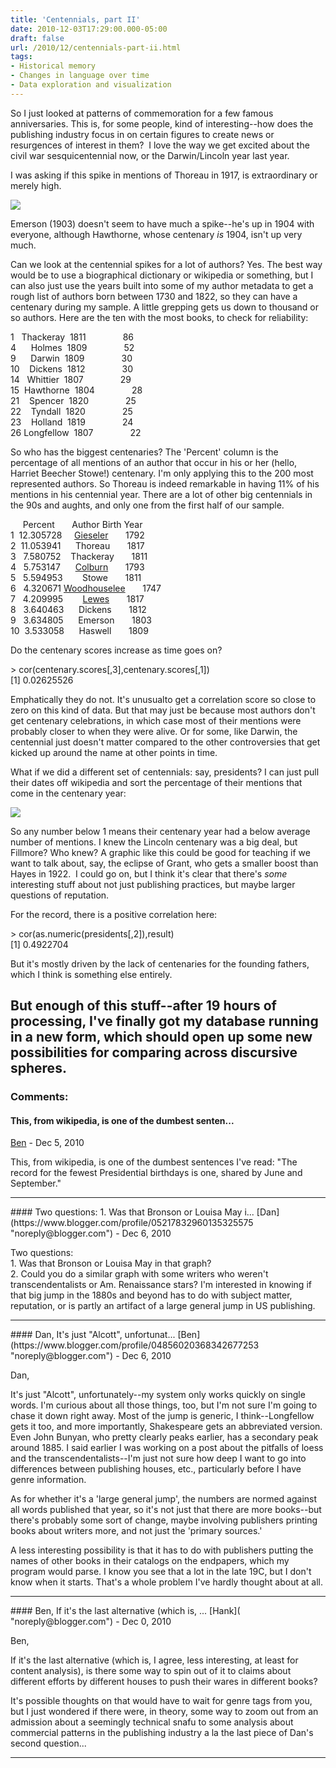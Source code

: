 ```yaml
---
title: 'Centennials, part II'
date: 2010-12-03T17:29:00.000-05:00
draft: false
url: /2010/12/centennials-part-ii.html
tags: 
- Historical memory
- Changes in language over time
- Data exploration and visualization
---
```


So I just looked at patterns of commemoration for a few famous anniversaries. This is, for some people, kind of interesting--how does the publishing industry focus in on certain figures to create news or resurgences of interest in them?  I love the way we get excited about the civil war sesquicentennial now, or the Darwin/Lincoln year last year.  
  
I was asking if this spike in mentions of Thoreau in 1917, is extraordinary or merely high.  

[![](http://3.bp.blogspot.com/_Pge31alC_E8/TPkO8406WLI/AAAAAAAACPI/cp5F5oZPrRY/s1600/emerson+thoreau+hawthorne+alcott.png)](http://3.bp.blogspot.com/_Pge31alC_E8/TPkO8406WLI/AAAAAAAACPI/cp5F5oZPrRY/s1600/emerson+thoreau+hawthorne+alcott.png)

Emerson (1903) doesn't seem to have much a spike--he's up in 1904 with everyone, although Hawthorne, whose centenary _is_ 1904, isn't up very much.  
  
Can we look at the centennial spikes for a lot of authors? Yes. The best way would be to use a biographical dictionary or wikipedia or something, but I can also just use the years built into some of my author metadata to get a rough list of authors born between 1730 and 1822, so they can have a centenary during my sample. A little grepping gets us down to thousand or so authors. Here are the ten with the most books, to check for reliability:  
  
  
  
  
  
1   Thackeray  1811               86  
4      Holmes  1809               52  
9      Darwin  1809               30  
10    Dickens  1812               30  
14   Whittier  1807               29  
15  Hawthorne  1804               28  
21    Spencer  1820               25  
22    Tyndall  1820               25  
23    Holland  1819               24  
26 Longfellow  1807               22  
  
  
So who has the biggest centenaries? The 'Percent' column is the percentage of all mentions of an author that occur in his or her (hello, Harriet Beecher Stowe!) centenary. I'm only applying this to the 200 most represented authors. So Thoreau is indeed remarkable in having 11% of his mentions in his centennial year. There are a lot of other big centennials in the 90s and aughts, and only one from the first half of our sample.  
  
  
  
     Percent       Author Birth Year  
1  12.305728     [Gieseler](http://en.wikipedia.org/wiki/Johann_Karl_Ludwig_Gieseler)       1792  
2  11.053941      Thoreau       1817  
3   7.580752    Thackeray       1811  
4   5.753147      [Colburn](http://all-biographies.com/scientists/warren_colburn.htm)       1793  
5   5.594953        Stowe       1811  
6   4.320671 [Woodhouselee](http://en.wikipedia.org/wiki/Alexander_Fraser_Tytler)       1747  
7   4.209995        [Lewes](http://en.wikipedia.org/wiki/George_Henry_Lewes)       1817  
8   3.640463      Dickens       1812  
9   3.634805      Emerson       1803  
10  3.533058      Haswell       1809  
  
  
  
  
Do the centenary scores increase as time goes on?  
  
  
\> cor(centenary.scores\[,3\],centenary.scores\[,1\])  
\[1\] 0.02625526  
  
Emphatically they do not. It's unusualto get a correlation score so close to zero on this kind of data. But that may just be because most authors don't get centenary celebrations, in which case most of their mentions were probably closer to when they were alive. Or for some, like Darwin, the centennial just doesn't matter compared to the other controversies that get kicked up around the name at other points in time.  
  
What if we did a different set of centennials: say, presidents? I can just pull their dates off wikipedia and sort the percentage of their mentions that come in the centenary year:  
  
  

[![](http://3.bp.blogspot.com/_Pge31alC_E8/TPlsXxtnAGI/AAAAAAAACPo/og0k449CkZc/s1600/presidential+centenaries.png)](http://3.bp.blogspot.com/_Pge31alC_E8/TPlsXxtnAGI/AAAAAAAACPo/og0k449CkZc/s1600/presidential+centenaries.png)

  
So any number below 1 means their centenary year had a below average number of mentions. I knew the Lincoln centenary was a big deal, but Fillmore? Who knew? A graphic like this could be good for teaching if we want to talk about, say, the eclipse of Grant, who gets a smaller boost than Hayes in 1922.  I could go on, but I think it's clear that there's _some_ interesting stuff about not just publishing practices, but maybe larger questions of reputation.  
  
For the record, there is a positive correlation here:  
  
  
\> cor(as.numeric(presidents\[,2\]),result)  
\[1\] 0.4922704  
  
  
But it's mostly driven by the lack of centenaries for the founding fathers, which I think is something else entirely.  
  
But enough of this stuff--after 19 hours of processing, I've finally got my database running in a new form, which should open up some new possibilities for comparing across discursive spheres.
---
### Comments:
#### This, from wikipedia, is one of the dumbest senten...
[Ben](https://www.blogger.com/profile/04856020368342677253 "noreply@blogger.com") - <time datetime="2010-12-03T17:33:52.206-05:00">Dec 5, 2010</time>

This, from wikipedia, is one of the dumbest sentences I've read: "The record for the fewest Presidential birthdays is one, shared by June and September."
<hr />
#### Two questions: 1. Was that Bronson or Louisa May i...
[Dan](https://www.blogger.com/profile/05217832960135325575 "noreply@blogger.com") - <time datetime="2010-12-04T11:58:45.006-05:00">Dec 6, 2010</time>

Two questions:  
1\. Was that Bronson or Louisa May in that graph?  
2\. Could you do a similar graph with some writers who weren't transcendentalists or Am. Renaissance stars? I'm interested in knowing if that big jump in the 1880s and beyond has to do with subject matter, reputation, or is partly an artifact of a large general jump in US publishing.
<hr />
#### Dan, It's just "Alcott", unfortunat...
[Ben](https://www.blogger.com/profile/04856020368342677253 "noreply@blogger.com") - <time datetime="2010-12-04T15:39:11.485-05:00">Dec 6, 2010</time>

Dan,  
  
It's just "Alcott", unfortunately--my system only works quickly on single words. I'm curious about all those things, too, but I'm not sure I'm going to chase it down right away. Most of the jump is generic, I think--Longfellow gets it too, and more importantly, Shakespeare gets an abbreviated version. Even John Bunyan, who pretty clearly peaks earlier, has a secondary peak around 1885. I said earlier I was working on a post about the pitfalls of loess and the transcendentalists--I'm just not sure how deep I want to go into differences between publishing houses, etc., particularly before I have genre information.  
  
As for whether it's a 'large general jump', the numbers are normed against all words published that year, so it's not just that there are more books--but there's probably some sort of change, maybe involving publishers printing books about writers more, and not just the 'primary sources.'  
  
A less interesting possibility is that it has to do with publishers putting the names of other books in their catalogs on the endpapers, which my program would parse. I know you see that a lot in the late 19C, but I don't know when it starts. That's a whole problem I've hardly thought about at all.
<hr />
#### Ben, If it's the last alternative (which is, ...
[Hank]( "noreply@blogger.com") - <time datetime="2010-12-05T10:35:28.167-05:00">Dec 0, 2010</time>

Ben,  
  
If it's the last alternative (which is, I agree, less interesting, at least for content analysis), is there some way to spin out of it to claims about different efforts by different houses to push their wares in different books?  
  
It's possible thoughts on that would have to wait for genre tags from you, but I just wondered if there were, in theory, some way to zoom out from an admission about a seemingly technical snafu to some analysis about commercial patterns in the publishing industry a la the last piece of Dan's second question...
<hr />
